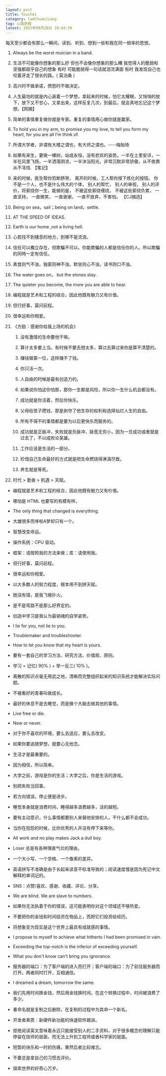 ```yaml
---
layout: post
title: Touches
category: lamChuanJiang
tag: 心路旅程
latest: 2015年09月28日 19:44:39
---
```


每天至少都会有那么一瞬间，读到、听到、想到一些和我在同一频率的思想。

1. Always be the worst muician in a band.

2. 生活不可能像你想象的那么好 但也不会像你想象的那么糟 我觉得人的脆弱和坚强都超乎自己的想象 有时 可能脆弱得一句话就泪流满面 有时 我发现自己也咬着牙走了很长的路。( 莫泊桑 )

3. 高兴时不做承诺，愤怒时不做决定。

4. 人生最怕的就是内心装着一个梦想，拿起来的时候，怕它太耀眼，又悄悄的放下，放下又不甘心，又拿出来，这样反复几次，到最后，就会真地忘记这个梦想。【网摘】

5. 简单的事情重复做你就是专家。重复的事情用心做你就是赢家。

6. To hold you in my arm, to promise you my love, to tell you form my heart, for you are all I‘m think of.

7. 所谓大学者，非谓有大楼之谓也，有大师之谓也。----梅贻琦

8. 如果有来生，要做一棵树，站成永恒，没有悲欢的姿势。一半在土里安详，一半在风里飞扬，一半洒落阴凉，一半沐浴阳光，非常沉默非常骄傲，从不依靠从不寻找. 【笔记】

9. 来的时候，医生帮你剪断脐带， 离开的时候，工人帮你按下炼化的按钮。 你不是一个人，也不是什么伟大的个体， 别人的帮忙， 别人的审视， 别人的评价，将萦绕你一生，能做的是， 不被这些萦绕缠绕， 不被这些萦绕负累， 一直坚持， 一直微笑， 一直谢谢， 一直不放弃，不害怕。 【CJ摘选】

10. Being on sea，sail；being on land，settle.

11. AT THE SPEED OF IDEAS.

12. Earth is our home ,not a living hell.

13. 心若找不到棲息的地方，到哪不是流浪。

14. 信任可以獨立存在，但欺騙不可以。你能欺騙的人都是信任你的人。所以欺騙的同時一定有信任。

15. 素食则气不浊，独窗则神不浊。默坐则心不浊，读书则口不浊。

16. The water goes on， but the stones stay.

17. The quieter you become, the more you are able to hear.

18. 编程就是艺术和工程的结合，因此他既有魅力又有价值。

19. 但行好事，莫问前程。

20. 很幸运和你相爱。

21. 《方励：感谢你给我上场的机会》

    1. 没有激情的生命要他干嘛。

    2. 算计太多要上当。有时候不要去想太多，算过去算过来你是算不清楚的。

    3. 赚钱做第一位，这样赚不了钱。

    4. 你只活一次。

    5. 人自由的时候是最有创造力的。

    6. 如果说你怕这你怕那，那你一生都是风险，所以你一生什么机会都没有。

    7. 成功就是你活着，然后你快乐。

    8. 父母给孩子攒钱，那是剥夺了他生存的权利和选择灿烂人生的自由。

    9. 所有不得不的事情都是要为以后更快乐而服务的。

    10. 成功就是正脉冲，失败就是负脉冲，脉宽无穷小，因为一旦成功或者就是过去了，不以成败论英雄。

    11. 工作应该是生活的一部分。

    12. 珍惜自己生命最好的方式就是把生命燃烧得淋漓尽致。

    13. 养生就是等死。

22. 时代 > 勤奋 > 机遇 > 天赋。

* 编程就是艺术和工程的结合，因此他既有魅力又有价值。

* 哪怕是 HTML 也要写的有模有样。

* The only thing that changed is everything.

* 大雄很多而哆啦A梦却只有一个。

* 智慧改变命运。

* 操作系统：CPU 驱动。

* 框架：请按照我的方法来做；库：请使用我。

* 但行好事，莫问前程。

* 很幸运和你相爱。

* 以大多数人的努力程度，根本用不到拼天赋。

* 她没有错，是我飞蛾扑火。

* 是不是弯路不是那么好界定的。

* 创造中学习是我认为最销魂的自学姿势。

* I lie for you, not lie to you.

* Troublemaker and troubleshooter.

* How to let you know that my heart is yours.

* 要有一套自己的学习方法、研究方法、价值观、原则。

* 学习 = 记忆( 90% ) + 举一反三( 10% )。

* 离散的知识点毫无用武之地，清晰而完整组织起来的知识系统才能解决实际问题。

* 不被看好的青春叫做成长。

* 最好的休息不是去睡觉，而是换个大脑去做其他的事情。

* Live free or die.

* Now or never.

* 对于你不喜欢的环境，要么去适应，要么去改变。

* 如果你要追随梦想，就要心无他念。

* 生活才是最重要的。

* 因为相信，所以简单。

* 大学之前，游戏是你的生活；大学之后，你是生活的游戏。

* 别把失败当回事。

* 若方向错误，停止便是进步。

* 睡觉本身就是浪费时间，睡得越多浪费越多，活的越短。

* 要有主动意识，什么事情都要别人来替他安排的人，干什么都不会成功。

* 当你在抱怨的时候，比你优秀的人并没有停下来等你。

* All work and no play makes Jack a dull boy.

* Loser 总是有各种理直气壮的理由。

* 一个大小写、一个空格、一个像素的差异。

* 英语拼写不准确是由于长起来读音不标准导致的；阅读速度慢是因为死记中文解释的单词记的。

* SNS：点赞/喜欢、感谢、收藏、评论、分享。

* We are blind. We are slave to numbers.

* 如果你无法执着于你的错误，这可能表明你对这个领域还不够热爱。

* 不要把你的金钱和时间投资在物品上，而把它们投资给经历。

* 将想象变为现实是这个世界上最具有成就感的事情。

* I propose to myself to achieve what hitherto I had been promised in vain.

* Exceeding the top-notch is the inferior of exceeding yourself.

* What you don't know can't bring you ignorance.

* 服务器的端口：为了客户端的进入而打开；客户端的端口：为了前往服务器而打开。两者同时打开，互相通信。

* I dreamed a dream, tomorrow the same.

* 我们先用时间换金钱，然后用金钱换时间。在这个转换过程中，时间被浪费了多少。

* 重命名就是复制之后删除，在复制的过程中为其命一个新名。

* 开发者素质：新硬件新功能的快速软件跟进。

* 拒绝阅读英文意味着永远只能接受别人的二手资料，对于很多概念的理解只能停留在技师的层面，而无法上升到工程师或者科学家的层面。

- 短暂的快乐和一时的伤痛，果然后者比较难忘。

- 不要总是拿自己的习惯去评价。

- 探索世界的好奇心万岁。
